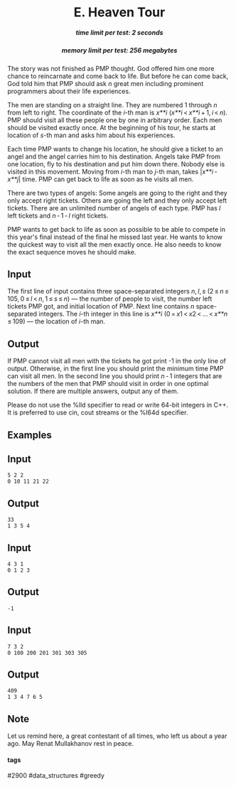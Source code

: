 <h1 style='text-align: center;'> E. Heaven Tour</h1>

<h5 style='text-align: center;'>time limit per test: 2 seconds</h5>
<h5 style='text-align: center;'>memory limit per test: 256 megabytes</h5>

The story was not finished as PMP thought. God offered him one more chance to reincarnate and come back to life. But before he can come back, God told him that PMP should ask *n* great men including prominent programmers about their life experiences.

The men are standing on a straight line. They are numbered 1 through *n* from left to right. The coordinate of the *i*-th man is *x**i* (*x**i* < *x**i* + 1, *i* < *n*). PMP should visit all these people one by one in arbitrary order. Each men should be visited exactly once. At the beginning of his tour, he starts at location of *s*-th man and asks him about his experiences.

Each time PMP wants to change his location, he should give a ticket to an angel and the angel carries him to his destination. Angels take PMP from one location, fly to his destination and put him down there. Nobody else is visited in this movement. Moving from *i*-th man to *j*-th man, takes |*x**i* - *x**j*| time. PMP can get back to life as soon as he visits all men.

There are two types of angels: Some angels are going to the right and they only accept right tickets. Others are going the left and they only accept left tickets. There are an unlimited number of angels of each type. PMP has *l* left tickets and *n* - 1 - *l* right tickets.

PMP wants to get back to life as soon as possible to be able to compete in this year's final instead of the final he missed last year. He wants to know the quickest way to visit all the men exactly once. He also needs to know the exact sequence moves he should make.

## Input

The first line of input contains three space-separated integers *n*, *l*, *s* (2 ≤ *n* ≤ 105, 0 ≤ *l* < *n*, 1 ≤ *s* ≤ *n*) — the number of people to visit, the number left tickets PMP got, and initial location of PMP. Next line contains *n* space-separated integers. The *i*-th integer in this line is *x**i* (0 = *x*1 < *x*2 < ... < *x**n* ≤ 109) — the location of *i*-th man.

## Output

If PMP cannot visit all men with the tickets he got print -1 in the only line of output. Otherwise, in the first line you should print the minimum time PMP can visit all men. In the second line you should print *n* - 1 integers that are the numbers of the men that PMP should visit in order in one optimal solution. If there are multiple answers, output any of them.

Please do not use the %lld specifier to read or write 64-bit integers in С++. It is preferred to use cin, cout streams or the %I64d specifier.

## Examples

## Input


```
5 2 2  
0 10 11 21 22  

```
## Output


```
33  
1 3 5 4  

```
## Input


```
4 3 1  
0 1 2 3  

```
## Output


```
-1  

```
## Input


```
7 3 2  
0 100 200 201 301 303 305  

```
## Output


```
409  
1 3 4 7 6 5  

```
## Note

Let us remind here, a great contestant of all times, who left us about a year ago. May Renat Mullakhanov rest in peace.



#### tags 

#2900 #data_structures #greedy 